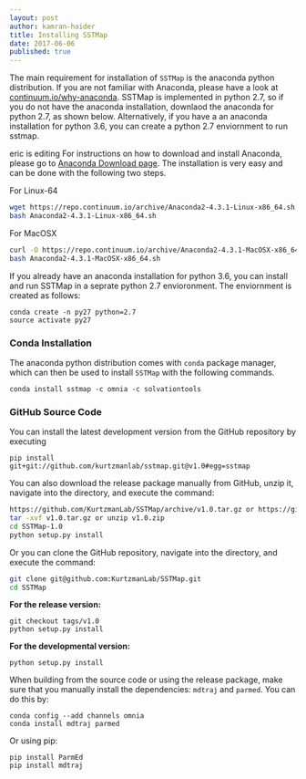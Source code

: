 ```yaml
---
layout: post
author: kamran-haider
title: Installing SSTMap
date: 2017-06-06
published: true
---
```

The main requirement for installation of `SSTMap` is the anaconda python distribution. If you are not familiar with Anaconda, please have a look at [continuum.io/why-anaconda](https://www.continuum.io/why-anaconda). SSTMap is implemented in python 2.7, so if you do not have the anaconda installation, downlaod the anaconda for python 2.7, as shown below. Alternatively, if you have a an anaconda installation for python 3.6, you can create a python 2.7 enviornment to run sstmap.

<!--more-->

eric is editing
For instructions on how to download and install Anaconda, please go to [Anaconda Download page](https://www.continuum.io/downloads). 
The installation is very easy and can be done with the following two steps. 

For Linux-64
```bash
wget https://repo.continuum.io/archive/Anaconda2-4.3.1-Linux-x86_64.sh
bash Anaconda2-4.3.1-Linux-x86_64.sh
```
For MacOSX
```bash
curl -O https://repo.continuum.io/archive/Anaconda2-4.3.1-MacOSX-x86_64.sh
bash Anaconda2-4.3.1-MacOSX-x86_64.sh
```
If you already have an anaconda installation for python 3.6, you can install and run SSTMap in a seprate python 2.7 envioronment. The enviornment is created as follows:
```
conda create -n py27 python=2.7
source activate py27
```

### Conda Installation
The anaconda python distribution comes with `conda` package manager, which can then be used to install `SSTMap` with the following commands.

```
conda install sstmap -c omnia -c solvationtools
```

### GitHub Source Code
You can install the latest development version from the GitHub repository by executing

```
pip install git+git://github.com/kurtzmanlab/sstmap.git@v1.0#egg=sstmap
```

You can also download the release package manually from GitHub, unzip it, navigate into the directory, and execute the command:

```bash
https://github.com/KurtzmanLab/SSTMap/archive/v1.0.tar.gz or https://github.com/KurtzmanLab/SSTMap/archive/v1.0.zip
tar -xvf v1.0.tar.gz or unzip v1.0.zip
cd SSTMap-1.0
python setup.py install
```
Or you can clone the GitHub repository, navigate into the directory, and execute the command: 

```bash
git clone git@github.com:KurtzmanLab/SSTMap.git
cd SSTMap
```
**For the release version:**
```
git checkout tags/v1.0
python setup.py install
```
**For the developmental version:**
```
python setup.py install
```
When building from the source code or using the release package, make sure that you manually install the dependencies: `mdtraj` and `parmed`. You can do this by:
```
conda config --add channels omnia
conda install mdtraj parmed
``` 
Or using pip:
```
pip install ParmEd 
pip install mdtraj 
```  
